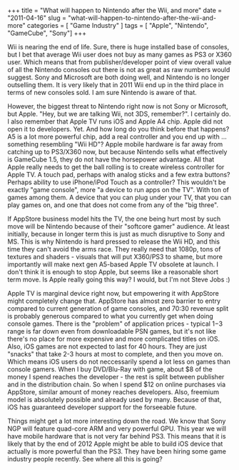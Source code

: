 +++
title = "What will happen to Nintendo after the Wii, and more"
date = "2011-04-16"
slug = "what-will-happen-to-nintendo-after-the-wii-and-more"
categories = [ "Game Industry" ]
tags = [ "Apple", "Nintendo", "GameCube", "Sony"]
+++

Wii is nearing the end of life. Sure, there is huge installed base of consoles, but I bet that average Wii user does not buy as many games as PS3 or X360 user. Which means that from publisher/developer point of view overall value of all the Nintendo consoles out there is not as great as raw numbers would suggest. Sony and Microsoft are both doing well, and Nintendo is no longer outselling them. It is very likely that in 2011 Wii end up in the third place in terms of new consoles sold. I am sure Nintendo is aware of that.

However, the biggest threat to Nintendo right now is not Sony or Microsoft, but Apple. "Hey, but we are talking Wii, not 3DS, remember?". I certainly do. I also remember that Apple TV runs iOS and Apple A4 chip. Apple did not open it to developers. Yet. And how long do you think before that happens? A5 is a lot more powerful chip, add a real controller and you end up with ... something resembling "Wii HD"? Apple mobile hardware is far away from catching up to PS3/X360 now, but because Nintendo sells what effectively is GameCube 1.5, they do not have the horsepower advantage. All that Apple really needs to get the ball rolling is to create wireless controller for Apple TV. A touch pad, perhaps with analog sticks and a few extra buttons? Perhaps ability to use iPhone/iPod Touch as a controller? This wouldn't be exactly "game console", more "a device to run apps on the TV". With ton of games among them. A device that you can plug under your TV, that you can play games on, and one that does not come from any of the "big three".

If AppStore business model hits the TV, the one being hurt most by such move will be Nintendo because of their "softcore gamer" audience. At least initially, because in longer term this is just as much disruptive to Sony and MS. This is why Nintendo is hard pressed to release the Wii HD, and this time they can't avoid the arms race. They really need that 1080p, tons of textures and shaders - visuals that will put X360/PS3 to shame, but more importantly will make next gen A5-based Apple TV obsolete at launch. I don't think it is enough to stop Apple, but seems like a reasonable short term move. Is Apple really going this way? I would, but I'm not Steve Jobs :)

Apple TV is marginal device right now, but empowering it with AppStore might completely change that. AppStore has almost zero barrier to entry compared to current generation of game consoles, and 70:30 revenue split is probably generous compared to what you currently get when doing console games. There is the "problem" of application prices - typical $1-$3 range is far down even from downloadable PSN games, but it's not like there's no place for more expensive and more complicated titles on iOS. Also, iOS games are not expected to last for 40 hours. They are just "snacks" that take 2-3 hours at most to complete, and then you move on. Which means iOS users do not neccessarily spend a lot less on games than console gamers. When I buy DVD/Blu-Ray with game, about $8 of the money I spend reaches the developer - the rest is split between publisher and in the distribution chain. So when I spend $12 on online purchases via AppStore, similar amount of money reaches developers. Also, freemium model is absolutely possible and already used by many. Because of that, iOS has guaranteed developer support for the forseeable future. 

Things might get a lot more interesting down the road. We know that Sony NGP will feature quad-core ARM and very powerful GPU. This year we will have mobile hardware that is not very far behind PS3. This means that it is likely that by the end of 2012 Apple might be able to build iOS device that actually is more powerful than the PS3. They have been hiring some game industry people recently. See where all this is going?